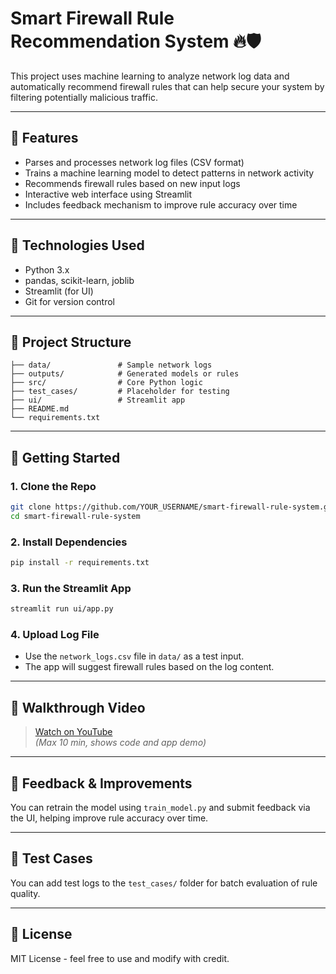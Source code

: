 # Smart Firewall Rule Recommendation System 🔥🛡️

This project uses machine learning to analyze network log data and automatically recommend firewall rules that can help secure your system by filtering potentially malicious traffic.

---

## 📌 Features
- Parses and processes network log files (CSV format)
- Trains a machine learning model to detect patterns in network activity
- Recommends firewall rules based on new input logs
- Interactive web interface using Streamlit
- Includes feedback mechanism to improve rule accuracy over time

---

## 🧠 Technologies Used
- Python 3.x
- pandas, scikit-learn, joblib
- Streamlit (for UI)
- Git for version control

---

## 📁 Project Structure
```
├── data/               # Sample network logs
├── outputs/            # Generated models or rules
├── src/                # Core Python logic
├── test_cases/         # Placeholder for testing
├── ui/                 # Streamlit app
├── README.md
└── requirements.txt
```

---

## 🚀 Getting Started

### 1. Clone the Repo
```bash
git clone https://github.com/YOUR_USERNAME/smart-firewall-rule-system.git
cd smart-firewall-rule-system
```

### 2. Install Dependencies
```bash
pip install -r requirements.txt
```

### 3. Run the Streamlit App
```bash
streamlit run ui/app.py
```

### 4. Upload Log File
- Use the `network_logs.csv` file in `data/` as a test input.
- The app will suggest firewall rules based on the log content.

---

## 🎥 Walkthrough Video
> [Watch on YouTube](https://youtu.be/14PEPhKRq9A)  
> *(Max 10 min, shows code and app demo)*

---

## 💬 Feedback & Improvements
You can retrain the model using `train_model.py` and submit feedback via the UI, helping improve rule accuracy over time.

---

## 🧪 Test Cases
You can add test logs to the `test_cases/` folder for batch evaluation of rule quality.

---

## 📜 License
MIT License - feel free to use and modify with credit.
